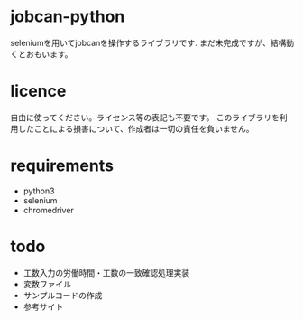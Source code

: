 # jobcan-python

seleniumを用いてjobcanを操作するライブラリです.
まだ未完成ですが、結構動くとおもいます。

# licence

自由に使ってください。ライセンス等の表記も不要です。
このライブラリを利用したことによる損害について、作成者は一切の責任を負いません。

# requirements
- python3
- selenium
- chromedriver

# todo

- 工数入力の労働時間・工数の一致確認処理実装
- 変数ファイル
- サンプルコードの作成
- 参考サイト
